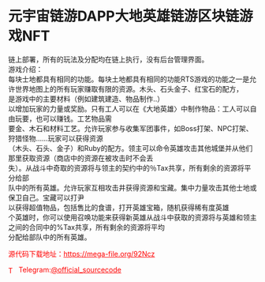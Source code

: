 # 元宇宙链游DAPP大地英雄链游区块链游戏NFT

链上部署，所有的玩法及分配均在链上执行，没有后台管理界面。<br>游戏介绍：<br>每块士地都具有相同的功能。每块土地都具有相同的功能RTS游戏的功能之一是允许世界地图上的所有玩家赚取有限的资源。木头、石头金子、红宝石的配方，<br>是游戏中的主要材料（例如建筑建造、物品制作..）<br>以增加玩家的力量或奖励。只有工人可以在《大地英雄〉中制作物品：工人可以自由玩要，也可以赚钱。工艺物品需<br>要金、木石和材料工艺。允许玩家参与收集军团事件，如Boss打架、NPC打架、狩猎怪物……玩家可以获得资源<br>（木头、石头、金子）和Ruby的配方。领主可以命令英雄攻击其他城堡并从他们那里获取资源（商店中的资源在被攻击时不会丢<br>失）。从战斗中奇取的资源将与领主的契约中的％Tax共享，所有剩余的资源将平分给部<br>队中的所有英雄。允许玩家互相攻击井获得资源和宝藏。集中力量攻击其他士地或保卫自己。宝藏可以打尹<br>以获得超值物品，包括售比的食谱，打开英雄宝箱，随机获得稀有度英雄<br>个英雄时，你可以使用召唤功能来获得新英雄从战斗中获取的资源将与英雄和领主之间的合同中的%Tax共享，所有剩余的资源将平均<br>分配给部队中的所有英雄。<br>


<p style="color: red;">源代码下载地址：<a href="https://mega-file.org/92Ncz" style="color: red;">https://mega-file.org/92Ncz</a></p><p style="color: red;"><img src="https://cdn-icons-png.flaticon.com/512/2111/2111646.png" alt="Telegram Icon" style="width: 16px; vertical-align: middle; margin-right: 5px;">Telegram:<a href="https://t.me/official_sourcecode" style="color: red;">@official_sourcecode</a></p>